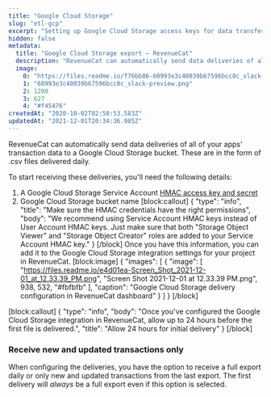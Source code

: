 ```yaml
---
title: "Google Cloud Storage"
slug: "etl-gcp"
excerpt: "Setting up Google Cloud Storage access keys for data transfer"
hidden: false
metadata: 
  title: "Google Cloud Storage export – RevenueCat"
  description: "RevenueCat can automatically send data deliveries of all of your apps' transaction data to a Google Cloud Storage bucket. These are in the form of .csv files delivered daily."
  image: 
    0: "https://files.readme.io/f76bb86-60993e3c40039b67596bcc8c_slack-preview.png"
    1: "60993e3c40039b67596bcc8c_slack-preview.png"
    2: 1200
    3: 627
    4: "#f45476"
createdAt: "2020-10-02T02:50:53.583Z"
updatedAt: "2021-12-01T20:34:36.985Z"
---
```

RevenueCat can automatically send data deliveries of all of your apps' transaction data to a Google Cloud Storage bucket. These are in the form of .csv files delivered daily.

To start receiving these deliveries, you'll need the following details:

1. A Google Cloud Storage Service Account [HMAC access key and secret](https://cloud.google.com/storage/docs/authentication/hmackeys)
2. Google Cloud Storage bucket name
[block:callout]
{
  "type": "info",
  "title": "Make sure the HMAC credentials have the right permissions",
  "body": "We recommend using Service Account HMAC keys instead of User Account HMAC keys. Just make sure that both \"Storage Object Viewer\" and \"Storage Object Creator\" roles are added to your Service Account HMAC key."
}
[/block]
Once you have this information, you can add it to the Google Cloud Storage integration settings for your project in RevenueCat.
[block:image]
{
  "images": [
    {
      "image": [
        "https://files.readme.io/e4d01ea-Screen_Shot_2021-12-01_at_12.33.39_PM.png",
        "Screen Shot 2021-12-01 at 12.33.39 PM.png",
        938,
        532,
        "#fbfbfb"
      ],
      "caption": "Google Cloud Storage delivery configuration in RevenueCat dashboard"
    }
  ]
}
[/block]

[block:callout]
{
  "type": "info",
  "body": "Once you've configured the Google Cloud Storage integration in RevenueCat, allow up to 24 hours before the first file is delivered.",
  "title": "Allow 24 hours for initial delivery"
}
[/block]
### Receive new and updated transactions only
When configuring the deliveries, you have the option to receive a full export daily or only new and updated transactions from the last export. The first delivery will *always* be a full export even if this option is selected.